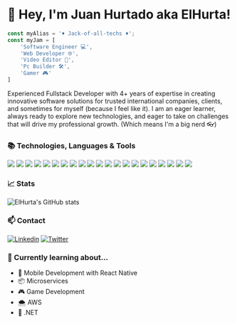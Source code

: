 # 🌟 Hey, I'm Juan Hurtado aka ElHurta!

``` javascript
const myAlias = '♦️ Jack-of-all-techs ♦️';
const myJam = [
    'Software Engineer 💻',
    'Web Developer 🌐',
    'Video Editor 🎥',
    'Pc Builder 🛠️',
    'Gamer 🎮'
]
```

Experienced Fullstack Developer with 4+ years of expertise in creating innovative software solutions for trusted international companies, clients, and sometimes for myself (because I feel like it). I am an eager learner, always ready to explore new technologies, and eager to take on challenges that will drive my professional growth. (Which means I'm a big nerd 👓)

### 📚 Technologies, Languages & Tools

<img src="https://img.shields.io/badge/-JavaScript-F7DF1E?logo=javascript&logoColor=black&style=for-the-badge">
<img src="https://img.shields.io/badge/-TypeScript-3178C6?logo=typescript&logoColor=white&style=for-the-badge">
<img src="https://img.shields.io/badge/-Node.js-339933?logo=node.js&logoColor=white&style=for-the-badge">
<img src="https://img.shields.io/badge/-React-61DAFB?logo=react&logoColor=black&style=for-the-badge">
<img src="https://img.shields.io/badge/-React_Native-61DAFB?logo=react&logoColor=black&style=for-the-badge">
<img src="https://img.shields.io/badge/-Express-000000?logo=express&logoColor=white&style=for-the-badge">
<img src="https://img.shields.io/badge/-MongoDB-47A248?logo=mongodb&logoColor=white&style=for-the-badge">
<img src="https://img.shields.io/badge/-MySQL-4479A1?logo=mysql&logoColor=white&style=for-the-badge">
<img src="https://img.shields.io/badge/-PostgreSQL-336791?logo=postgresql&logoColor=white&style=for-the-badge">
<img src="https://img.shields.io/badge/-Docker-2496ED?logo=docker&logoColor=white&style=for-the-badge">
<img src="https://img.shields.io/badge/-Git-F05032?logo=git&logoColor=white&style=for-the-badge">
<img src="https://img.shields.io/badge/-GitHub-181717?logo=github&logoColor=white&style=for-the-badge">
<img src="https://img.shields.io/badge/-GitLab-FCA121?logo=gitlab&logoColor=white&style=for-the-badge">
<!-- Java -->
<img src="https://img.shields.io/badge/-Java-007396?logo=java&logoColor=white&style=for-the-badge">
<!-- Spring -->
<img src="https://img.shields.io/badge/-Spring-6DB33F?logo=spring&logoColor=white&style=for-the-badge">
<!-- Python -->
<img src="https://img.shields.io/badge/-Python-3776AB?logo=python&logoColor=white&style=for-the-badge">
<!-- Angular -->
<img src="https://img.shields.io/badge/-Angular-DD0031?logo=angular&logoColor=white&style=for-the-badge">
<!-- Ionic -->
<img src="https://img.shields.io/badge/-Ionic-3880FF?logo=ionic&logoColor=white&style=for-the-badge">
<!-- VueJs -->
<img src="https://img.shields.io/badge/-Vue.js-4FC08D?logo=vue.js&logoColor=white&style=for-the-badge">
<img src="https://img.shields.io/badge/-CSS3-1572B6?logo=css3&logoColor=white&style=for-the-badge">
<img src="https://img.shields.io/badge/-Sass-CC6699?logo=sass&logoColor=white&style=for-the-badge">

### 📈 Stats

![ElHurta's GitHub stats](https://github-readme-stats.vercel.app/api?username=ElHurta&show_icons=true&theme=dark)

### 📫 Contact

[![Linkedin](https://img.shields.io/badge/-LinkedIn-0077B5?logo=linkedin&logoColor=white&style=for-the-badge)](https://www.linkedin.com/in/juan-hurtado-0244b5188/)
[![Twitter](https://img.shields.io/badge/-Twitter-1DA1F2?logo=twitter&logoColor=white&style=for-the-badge)](https://twitter.com/hurtadito08)

### 🌱 Currently learning about...

- 📱 Mobile Development with React Native
- 📦 Microservices
- 🎮 Game Development
- 🌨️ AWS
- 🔨 .NET

<!--
**ElHurta/ElHurta** is a ✨ _special_ ✨ repository because its `README.md` (this file) appears on your GitHub profile.

Here are some ideas to get you started:

- 🔭 I’m currently working on ...
- 🌱 I’m currently learning ...
- 👯 I’m looking to collaborate on ...
- 🤔 I’m looking for help with ...
- 💬 Ask me about ...
- 📫 How to reach me: ...
- 😄 Pronouns: ...
- ⚡ Fun fact: ...
-->
